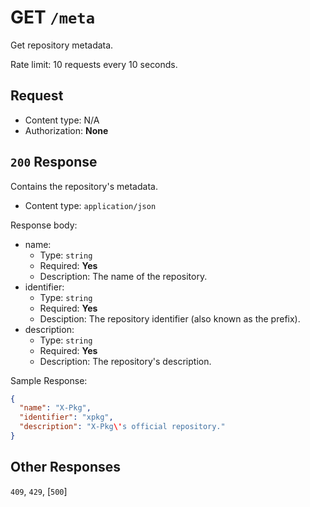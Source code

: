 # GET `/meta`

Get repository metadata.

Rate limit: 10 requests every 10 seconds.

## Request

- Content type: N/A
- Authorization: **None**

## `200` Response

Contains the repository's metadata.

- Content type: `application/json`

Response body:

- name:
  - Type: `string`
  - Required: **Yes**
  - Description: The name of the repository.
- identifier:
  - Type: `string`
  - Required: **Yes**
  - Desciption: The repository identifier (also known as the prefix).
- description:
  - Type: `string`
  - Required: **Yes**
  - Description: The repository's description.
 

Sample Response:

```json
{
  "name": "X-Pkg",
  "identifier": "xpkg",
  "description": "X-Pkg\'s official repository."
}
```

## Other Responses

`409`, `429`, [`500`]